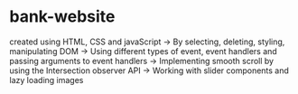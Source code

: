 # bank-website

created using HTML, CSS and javaScript
 -> By selecting, deleting, styling, manipulating DOM
 -> Using different types of event, event handlers and passing arguments to event handlers
 -> Implementing smooth scroll by using the Intersection observer API
 -> Working with slider components and lazy loading images
